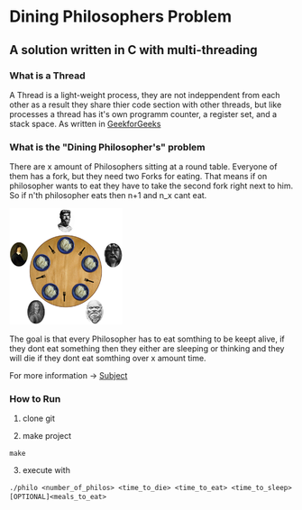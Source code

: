 # Dining Philosophers Problem
## A solution written in C with multi-threading

### What is a Thread
A Thread is a light-weight process, they are not indeppendent from each other as a result they share thier code section with other threads, but like processes a thread has it's own programm counter, a register set, and a stack space. 
As written in [GeekforGeeks](https://www.geeksforgeeks.org/multithreading-c-2/)

### What is the "Dining Philosopher's" problem
There are x amount of Philosophers sitting at a round table. Everyone of them has a fork, but they need two Forks for eating. That means if on philosopher wants to eat they have to take the second fork right next to him. So if n'th philosopher eats then n+1 and n_x cant eat.

![Image](img/200px-Dining_philosophers.png)

The goal is that every Philosopher has to eat somthing to be keept alive, if they dont eat something then they either are sleeping or thinking and they will die if they dont eat somthing over x amount time.

For more information -> [Subject](en.subject.pdf)

### How to Run
1.  clone git

2. make project
```
make
```
3. execute with
```
./philo <number_of_philos> <time_to_die> <time_to_eat> <time_to_sleep> [OPTIONAL]<meals_to_eat>
```

